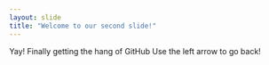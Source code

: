 ```yaml
---
layout: slide
title: "Welcome to our second slide!"
---
```

Yay! Finally getting the hang of GitHub
Use the left arrow to go back!
